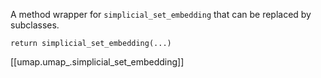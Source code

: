 A method wrapper for ``simplicial_set_embedding`` that can be replaced by subclasses.

`return simplicial_set_embedding(...)`

[[umap.umap_.simplicial_set_embedding]]